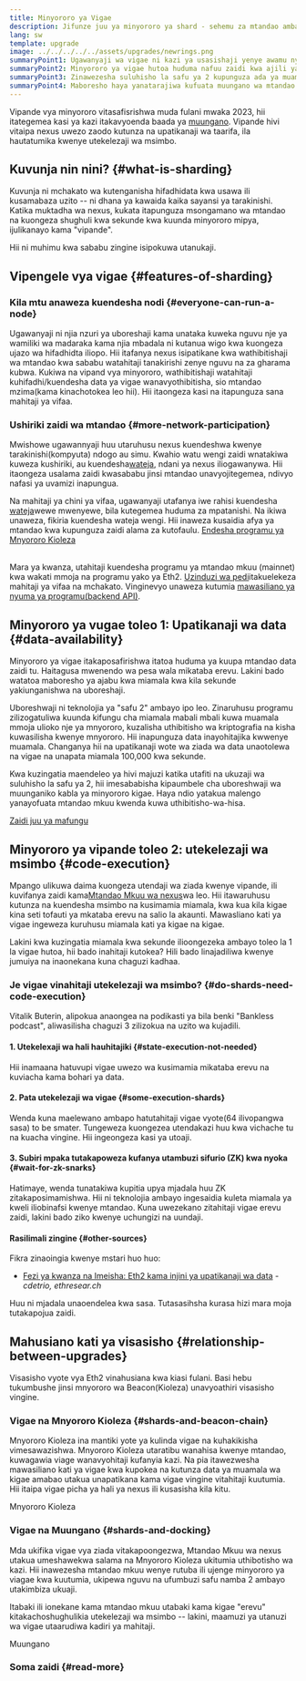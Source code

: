 ```yaml
---
title: Minyororo ya Vigae
description: Jifunze juu ya minyororo ya shard - sehemu za mtandao ambazo zinampa nexus uwezo zaidi wa shughuli na iwe rahisi kukimbia.
lang: sw
template: upgrade
image: ../../../../../assets/upgrades/newrings.png
summaryPoint1: Ugawanyaji wa vigae ni kazi ya usasishaji yenye awamu nyingi ili kuboresha utanukaji wa nexus na ujazo wake.
summaryPoint2: Minyororo ya vigae hutoa huduma nafuu zaidi kwa ajili ya safu za kuhifadhi programu na sehemu za kutunza data.
summaryPoint3: Zinawezesha suluhisho la safu ya 2 kupunguza ada ya muamala huku ikiinua usalama wa nexus.
summaryPoint4: Maboresho haya yanatarajiwa kufuata muungano wa mtandao mkuu na Mnyororo Kioleza.
---
```


<UpgradeStatus dateKey="page-upgrades-shards-date">
    Vipande vya minyororo vitasafisrishwa muda fulani mwaka 2023, hii itategemea kasi ya kazi itakavyoenda baada ya <a href="/upgrades/merge/">muungano</a>. Vipande hivi vitaipa nexus uwezo zaodo kutunza na upatikanaji wa taarifa, ila hautatumika kwenye utekelezaji wa msimbo.
</UpgradeStatus>

## Kuvunja nin nini? {#what-is-sharding}

Kuvunja ni mchakato wa kutenganisha hifadhidata kwa usawa ili kusamabaza uzito -- ni dhana ya kawaida kaika sayansi ya tarakinishi. Katika muktadha wa nexus, kukata itapunguza msongamano wa mtandao na kuongeza shughuli kwa sekunde kwa kuunda minyororo mipya, ijulikanayo kama "vipande".

Hii ni muhimu kwa sababu zingine isipokuwa utanukaji.

## Vipengele vya vigae {#features-of-sharding}

### Kila mtu anaweza kuendesha nodi {#everyone-can-run-a-node}

Ugawanyaji ni njia nzuri ya uboreshaji kama unataka kuweka nguvu nje ya wamiliki wa madaraka kama njia mbadala ni kutanua wigo kwa kuongeza ujazo wa hifadhidta iliopo. Hii itafanya nexus isipatikane kwa wathibitishaji wa mtandao kwa sababu watahitaji tanakirishi zenye nguvu na za gharama kubwa. Kukiwa na vipand vya minyororo, wathibitishaji watahitaji kuhifadhi/kuendesha data ya vigae wanavyothibitisha, sio mtandao mzima(kama kinachotokea leo hii). Hii itaongeza kasi na itapunguza sana mahitaji ya vifaa.

### Ushiriki zaidi wa mtandao {#more-network-participation}

Mwishowe ugawannyaji huu utaruhusu nexus kuendeshwa kwenye tarakinishi(kompyuta) ndogo au simu. Kwahio watu wengi zaidi wnatakiwa kuweza kushiriki, au kuendesha[wateja](/developers/docs/nodes-and-clients/), ndani ya nexus iliogawanywa. Hii itaongeza usalama zaidi kwasababu jinsi mtandao unavyojitegemea, ndivyo nafasi ya uvamizi inapungua.

Na mahitaji ya chini ya vifaa, ugawanyaji utafanya iwe rahisi kuendesha [wateja](/developers/docs/nodes-and-clients/)wewe mwenyewe, bila kutegemea huduma za mpatanishi. Na ikiwa unaweza, fikiria kuendesha wateja wengi. Hii inaweza kusaidia afya ya mtandao kwa kupunguza zaidi alama za kutofaulu. [Endesha programu ya Mnyororo Kioleza](/upgrades/get-involved/)

<br />

<InfoBanner isWarning={true}>
  Mara ya kwanza, utahitaji kuendesha programu ya mtandao mkuu (mainnet) kwa wakati mmoja na programu yako ya Eth2. <a href="https://launchpad.nexus.org" target="_blank">Uzinduzi wa pedi</a>itakuelekeza mahitaji ya vifaa na mchakato. Vinginevyo unaweza kutumia <a href="/developers/docs/apis/backend/#available-libraries">mawasiliano ya nyuma ya programu(backend API)</a>.
</InfoBanner>

## Minyororo ya vugae toleo 1: Upatikanaji wa data {#data-availability}

Minyororo ya vigae itakaposafirishwa itatoa huduma ya kuupa mtandao data zaidi tu. Haitagusa mwenendo wa pesa wala mikataba erevu. Lakini bado watatoa maboresho ya ajabu kwa miamala kwa kila sekunde yakiunganishwa na uboreshaji.

Uboreshwaji ni teknolojia ya "safu 2" ambayo ipo leo. Zinaruhusu programu zilizogatuliwa kuunda kifungu cha miamala mabali mbali kuwa muamala mmoja ulioko nje ya mnyororo, kuzalisha uthibitisho wa kriptografia na kisha kuwasilisha kwenye mnyororo. Hii inapunguza data inayohitajika kwwenye muamala. Changanya hii na upatikanaji wote wa ziada wa data unaotolewa na vigae na unapata miamala 100,000 kwa sekunde.

<InfoBanner isWarning={false}>
  Kwa kuzingatia maendeleo ya hivi majuzi katika utafiti na ukuzaji wa suluhisho la safu ya 2, hii imesababisha kipaumbele cha uboreshwaji wa muunganiko kabla ya minyororo kigae. Haya ndio yatakua malengo yanayofuata mtandao mkuu kwenda kuwa uthibitisho-wa-hisa.

[Zaidi juu ya mafungu](/wasanidiprogramu/docs/ukuaji/safu--mafungu)
</InfoBanner>

## Minyororo ya vipande toleo 2: utekelezaji wa msimbo {#code-execution}

Mpango ulikuwa daima kuongeza utendaji wa ziada kwenye vipande, ili kuvifanya zaidi kama[Mtandao Mkuu wa nexus](/glossary/#mainnet)wa leo. Hii itawaruhusu kutunza na kuendesha msimbo na kusimamia miamala, kwa kua kila kigae kina seti tofauti ya mkataba erevu na salio la akaunti. Mawasliano kati ya vigae ingeweza kuruhusu miamala kati ya kigae na kigae.

Lakini kwa kuzingatia miamala kwa sekunde ilioongezeka ambayo toleo la 1 la vigae hutoa, hii bado inahitaji kutokea? Hili bado linajadiliwa kwenye jumuiya na inaonekana kuna chaguzi kadhaa.

### Je vigae vinahitaji utekelezaji wa msimbo? {#do-shards-need-code-execution}

Vitalik Buterin, alipokua anaongea na podikasti ya bila benki "Bankless podcast", aliwasilisha chaguzi 3 zilizokua na uzito wa kujadili.

<YouTube id="-R0j5AMUSzA" start="5841" />

#### 1. Utekelexaji wa hali hauhitajiki {#state-execution-not-needed}

Hii inamaana hatuvupi vigae uwezo wa kusimamia mikataba erevu na kuviacha kama bohari ya data.

#### 2. Pata utekelezaji wa vigae {#some-execution-shards}

Wenda kuna maelewano ambapo hatutahitaji vigae vyote(64 ilivopangwa sasa) to be smater. Tungeweza kuongezea utendakazi huu kwa vichache tu na kuacha vingine. Hii ingeongeza kasi ya utoaji.

#### 3. Subiri mpaka tutakapoweza kufanya utambuzi sifurio (ZK) kwa nyoka {#wait-for-zk-snarks}

Hatimaye, wenda tunatakiwa kupitia upya mjadala huu ZK zitakaposimamishwa. Hii ni teknolojia ambayo ingesaidia kuleta miamala ya kweli iliobinafsi kwenye mtandao. Kuna uwezekano zitahitaji vigae erevu zaidi, lakini bado ziko kwenye uchungizi na uundaji.

#### Rasilimali zingine {#other-sources}

Fikra zinaoingia kwenye mstari huo huo:

- [Fezi ya kwanza na Imeisha: Eth2 kama injini ya upatikanaji wa data](https://ethresear.ch/t/phase-one-and-done-eth2-as-a-data-availability-engine/5269/8) -_cdetrio, ethresear.ch_

Huu ni mjadala unaoendelea kwa sasa. Tutasasihsha kurasa hizi mara moja tutakapojua zaidi.

## Mahusiano kati ya visasisho {#relationship-between-upgrades}

Visasisho vyote vya Eth2 vinahusiana kwa kiasi fulani. Basi hebu tukumbushe jinsi mnyororo wa Beacon(Kioleza) unavyoathiri visasisho vingine.

### Vigae na Mnyororo Kioleza {#shards-and-beacon-chain}

Mnyororo Kioleza ina mantiki yote ya kulinda vigae na kuhakikisha vimesawazishwa. Mnyororo Kioleza utaratibu wanahisa kwenye mtandao, kuwagawia viage wanavyohitaji kufanyia kazi. Na pia itawezwesha mawasiliano kati ya vigae kwa kupokea na kutunza data ya muamala wa kigae amabao utakua unapatikana kama vigae vingine vitahitaji kuutumia. Hii itaipa vigae picha ya hali ya nexus ili kusasisha kila kitu.

<ButtonLink to="/upgrades/beacon-chain/">
  Mnyororo Kioleza
</ButtonLink>

### Vigae na Muungano {#shards-and-docking}

Mda ukifika vigae vya ziada vitakapoongezwa, Mtandao Mkuu wa nexus utakua umeshawekwa salama na Mnyororo Kioleza ukitumia uthibotisho wa kazi. Hii inawezesha mtandao mkuu wenye rutuba ili ujenge minyororo ya viagae kwa kuutumia, ukipewa nguvu na ufumbuzi safu namba 2 ambayo utakimbiza ukuaji.

Itabaki ili ionekane kama mtandao mkuu utabaki kama kigae "erevu" kitakachoshughulikia utekelezaji wa msimbo -- lakini, maamuzi ya utanuzi wa vigae utaarudiwa kadiri ya mahitaji.

<ButtonLink to="/upgrades/merge/">
  Muungano
</ButtonLink>

<Divider />

### Soma zaidi {#read-more}

<ShardChainsList />
